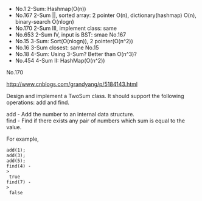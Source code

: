 * No.1  2-Sum: Hashmap\(O\(n\)\)
* No.167 2-Sum \|\|, sorted array: 2 pointer O\(n\), dictionary\(hashmap\) O\(n\), binary-search O\(nlogn\)
* No.170 2-Sum III, implement class: same
* No.653 2-Sum IV, input is BST: smae No.167
* No.15 3-Sum: Sort\(O\(nlogn\)\), 2 pointer\(O\(n^2\)\)
* No.16 3-Sum closest: same No.15
* No.18 4-Sum: Using 3-Sum? Better than O\(n^3\)?
* No.454 4-Sum II: HashMap\(O\(n^2\)\)





No.170

http://www.cnblogs.com/grandyang/p/5184143.html 

Design and implement a TwoSum class. It should support the following operations: add and find.

add - Add the number to an internal data structure.  
find - Find if there exists any pair of numbers which sum is equal to the value.

For example,

```
add(1); 
add(3); 
add(5);
find(4) -
>
 true
find(7) -
>
 false
```



